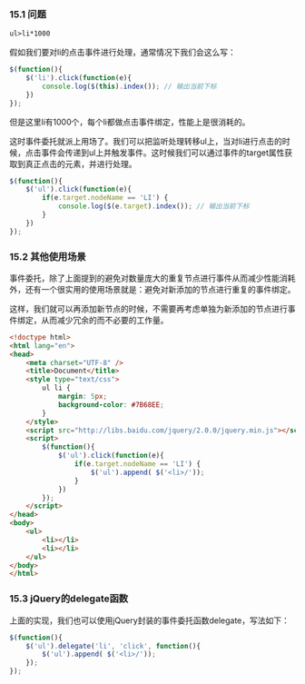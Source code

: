 ### 15.1 问题

```html
ul>li*1000
```

假如我们要对li的点击事件进行处理，通常情况下我们会这么写：

```JavaScript
$(function(){
	$('li').click(function(e){
		console.log($(this).index()); // 输出当前下标
	})
});
```

但是这里li有1000个，每个li都做点击事件绑定，性能上是很消耗的。

这时事件委托就派上用场了。我们可以把监听处理转移ul上，当对li进行点击的时候，点击事件会传递到ul上并触发事件。这时候我们可以通过事件的target属性获取到真正点击的元素，并进行处理。

```JavaScript
$(function(){
	$('ul').click(function(e){
		if(e.target.nodeName == 'LI') {
			console.log($(e.target).index()); // 输出当前下标
		}
	})
});
```

### 15.2 其他使用场景

事件委托，除了上面提到的避免对数量庞大的重复节点进行事件从而减少性能消耗外，还有一个很实用的使用场景就是：避免对新添加的节点进行重复的事件绑定。

这样，我们就可以再添加新节点的时候，不需要再考虑单独为新添加的节点进行事件绑定，从而减少冗余的而不必要的工作量。

```html
<!doctype html>
<html lang="en">
<head>
	<meta charset="UTF-8" />
	<title>Document</title>
	<style type="text/css">
		ul li {
			margin: 5px;
			background-color: #7B68EE;
		}
	</style>
	<script src="http://libs.baidu.com/jquery/2.0.0/jquery.min.js"></script>
	<script>
		$(function(){ 
			$('ul').click(function(e){
				if(e.target.nodeName == 'LI') {
					$('ul').append( $('<li>/'));
				}
			})
		}); 
	</script>
</head>
<body>
	<ul>
		<li></li>
		<li></li>
	</ul>
</body>
</html>
```

### 15.3 jQuery的delegate函数

上面的实现，我们也可以使用jQuery封装的事件委托函数delegate，写法如下：

```JavaScript
$(function(){ 			
	$('ul').delegate('li', 'click', function(){
		$('ul').append( $('<li>/'));
	});
}); 
```
